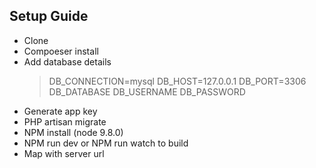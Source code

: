 ## Setup Guide
- Clone
- Compoeser install
- Add database details
  >DB_CONNECTION=mysql
  >DB_HOST=127.0.0.1
  >DB_PORT=3306
  >DB_DATABASE
  >DB_USERNAME
  >DB_PASSWORD
- Generate app key
- PHP artisan migrate
- NPM install (node 9.8.0)
- NPM run dev or NPM run watch to build
- Map with server url
